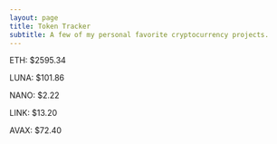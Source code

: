 ```yaml
---
layout: page
title: Token Tracker
subtitle: A few of my personal favorite cryptocurrency projects.
---
```


<!--BEGINCRYPTOINPUT-->
ETH: $2595.34

LUNA: $101.86

NANO: $2.22

LINK: $13.20

AVAX: $72.40

<!--ENDCRYPTOINPUT-->
